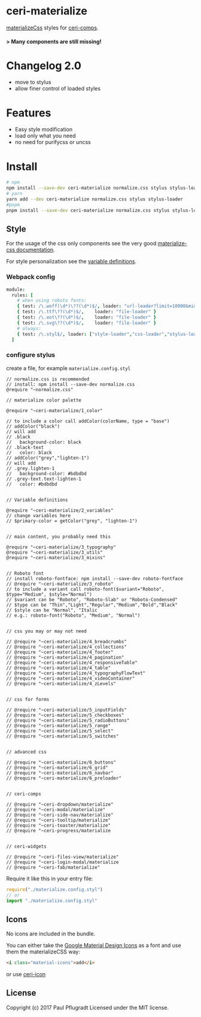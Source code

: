 # ceri-materialize

[materializeCss](http://materializecss.com/) styles for [ceri-comps](https://github.com/ceri-comps).


#### > Many components are still missing!

# Changelog 2.0
- move to stylus
- allow finer control of loaded styles

# Features

- Easy style modification
- load only what you need
- no need for purifycss or uncss

# Install

```sh
# npm
npm install --save-dev ceri-materialize normalize.css stylus stylus-loader
# yarn
yarn add --dev ceri-materialize normalize.css stylus stylus-loader
#pnpm
pnpm install --save-dev ceri-materialize normalize.css stylus stylus-loader
```

## Style

For the usage of the css only components see the very good [materialize-css documentation](http://materializecss.com/).

For style personalization see the [variable definitions](https://github.com/ceri-comps/ceri-materialize/blob/master/2_variables.styl).


### Webpack config
```coffee
module:
  rules: [
    # when using roboto fonts:
    { test: /\.woff(\d*)\??(\d*)$/, loader: "url-loader?limit=10000&mimetype=application/font-woff" }
    { test: /\.ttf\??(\d*)$/,    loader: "file-loader" }
    { test: /\.eot\??(\d*)$/,    loader: "file-loader" }
    { test: /\.svg\??(\d*)$/,    loader: "file-loader" }
    # always:
    { test: /\.styl$/, loader: ["style-loader","css-loader","stylus-loader"]}
  ]
```
### configure stylus

create a file, for example `materialize.config.styl`
```stylus
// normalize.css is recommended
// install: npm install --save-dev normalize.css
@require "~normalize.css"

// materialize color palette

@require "~ceri-materialize/1_color"

// to include a color call addColor(colorName, type = "base")
// addColor("black")
// will add
// .black
//   background-color: black
// .black-text
//   color: black
// addColor("grey","lighten-1")
// will add
// .grey.lighten-1
//   background-color: #bdbdbd
// .grey-text.text-lighten-1
//   color: #bdbdbd


// Variable definitions

@require "~ceri-materialize/2_variables"
// change variables here
// $primary-color = getColor("grey", "lighten-1")


// main content, you probably need this

@require "~ceri-materialize/3_typography"
@require "~ceri-materialize/3_utils"
@require "~ceri-materialize/3_mixins"


// Roboto font
// install roboto-fontface: npm install --save-dev roboto-fontface
// @require "~ceri-materialize/3_roboto"
// to include a variant call roboto-font($variant="Roboto", $type="Medium", $style="Normal")
// $variant can be "Roboto", "Roboto-Slab" or "Roboto-Condensed"
// $type can be "Thin","Light","Regular","Medium","Bold","Black"
// $style can be "Normal", "Italic
// e.g.: roboto-font("Roboto", "Medium", "Normal")


// css you may or may not need

// @require "~ceri-materialize/4_breadcrumbs"
// @require "~ceri-materialize/4_collections"
// @require "~ceri-materialize/4_footer"
// @require "~ceri-materialize/4_pagination"
// @require "~ceri-materialize/4_responsiveTable"
// @require "~ceri-materialize/4_table"
// @require "~ceri-materialize/4_typographyFlowText"
// @require "~ceri-materialize/4_videoContainer"
// @require "~ceri-materialize/4_zLevels"


// css for forms

// @require "~ceri-materialize/5_inputFields"
// @require "~ceri-materialize/5_checkboxes"
// @require "~ceri-materialize/5_radioButtons"
// @require "~ceri-materialize/5_range"
// @require "~ceri-materialize/5_select"
// @require "~ceri-materialize/5_switches"


// advanced css

// @require "~ceri-materialize/6_buttons"
// @require "~ceri-materialize/6_grid"
// @require "~ceri-materialize/6_navbar"
// @require "~ceri-materialize/6_preloader"


// ceri-comps

// @require "~ceri-dropdown/materialize"
// @require "~ceri-modal/materialize"
// @require "~ceri-side-nav/materialize"
// @require "~ceri-tooltip/materialize"
// @require "~ceri-toaster/materialize"
// @require "~ceri-progress/materialize


// ceri-widgets

// @require "~ceri-files-view/materialize"
// @require "~ceri-login-modal/materialize
// @require "~ceri-fab/materialize"
```

Require it like this in your entry file:
```js
require("./materialize.config.styl")
// or
import "./materialize.config.styl"
```

## Icons

No icons are included in the bundle.

You can either take the [Google Material Design Icons](https://design.google.com/icons/) as a font and use them the materializeCSS way:
```html
<i class="material-icons">add</i>
```
or use [ceri-icon](https://github.com/ceri-comps/ceri-icon)

## License
Copyright (c) 2017 Paul Pflugradt
Licensed under the MIT license.
